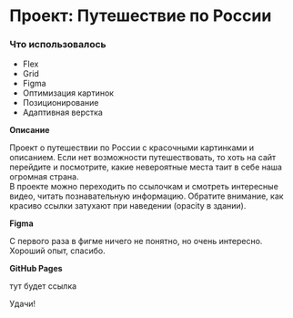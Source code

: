 # Проект: Путешествие по России

### Что использовалось
* Flex
* Grid
* Figma
* Оптимизация картинок
* Позиционирование
* Адаптивная верстка

**Описание**

Проект о путешествии по России с красочными картинками и описанием. Если нет возможности путешествовать, то хоть на сайт перейдите и посмотрите, какие невероятные места таит в себе наша огромная страна.  
В проекте можно переходить по ссылочкам и смотреть интересные видео, читать познавательную информацию. Обратите внимание, как красиво ссылки затухают при наведении (opacity в здании).

**Figma**

С первого раза в фигме ничего не понятно, но очень интересно. Хороший опыт, спасибо.

**GitHub Pages**

тут будет ссылка 

Удачи!

